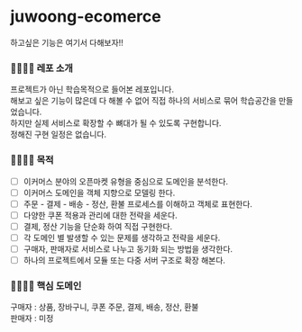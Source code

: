 # juwoong-ecomerce
하고싶은 기능은 여기서 다해보자!!


### 👨‍👩‍👦‍👦 레포 소개
프로젝트가 아닌 학습목적으로 들어본 레포입니다. </br>
해보고 싶은 기능이 많은데 다 해볼 수 없어 직접 하나의 서비스로 묶어 학습공간을 만들었습니다. </br>
하지만 실제 서비스로 확장할 수 뼈대가 될 수 있도록 구현합니다. </br>
정해진 구현 일정은 없습니다. </br>



### 👨‍👩‍👦‍👦 목적
- [ ] 이커머스 분야의 오픈마켓 유형을 중심으로 도메인을 분석한다.
- [ ] 이커머스 도메인을 객체 지향으로 모델링 한다. 
- [ ] 주문 - 결제 - 배송 - 정산, 환불 프로세스를 이해하고 객체로 표현한다.
- [ ] 다양한 쿠폰 적용과 관리에 대한 전략을 세운다.
- [ ] 결제, 정산 기능을 단순화 하여 직접 구현한다.
- [ ] 각 도메인 별 발생할 수 있는 문제를 생각하고 전략을 세운다.
- [ ] 구매자, 판매자로 서비스로 나누고 동기화 되는 방법을 생각한다.
- [ ] 하나의 프로젝트에서 모듈 또는 다중 서버 구조로 확장 해본다.

### 👨‍👩‍👦‍👦 핵심 도메인 
구매자 : 상품, 장바구니, 쿠폰 주문, 결제, 배송, 정산, 환불 </br>
판매자 : 미정
